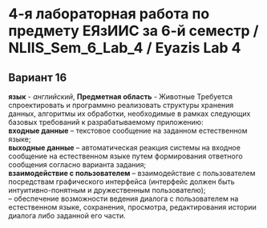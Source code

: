# 4-я лабораторная работа по предмету ЕЯзИИС за 6-й семестр / NLIIS_Sem_6_Lab_4 / Eyazis Lab 4
## Вариант 16
**язык** - *английский*,
**Предметная область** - Животные
Требуется спроектировать и программно реализовать структуры хранения данных, алгоритмы их обработки, необходимые в рамках следующих базовых требований к разрабатываемому приложению:  
**входные данные** – текстовое сообщение на заданном естественном языке;  
  **выходные данные** – автоматическая реакция системы на входное сообщение на естественном языке путем формирования ответного сообщения согласно варианта задания;  
  **взаимодействие с пользователем** –	взаимодействие с пользователем посредствам графического интерфейса (интерфейс должен быть интуитивно-понятным и дружественным пользователю);  
  – обеспечение возможности ведения диалога с пользователем на естественном языке, сохранения, просмотра, редактирования истории диалога либо заданной его части.
